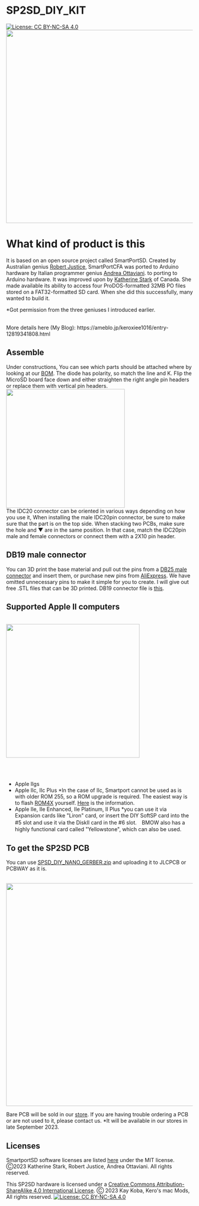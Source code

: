 # SP2SD_DIY_KIT
[![License: CC BY-NC-SA 4.0](https://img.shields.io/badge/License-CC%20BY--NC--SA%204.0-lightgrey.svg)](https://creativecommons.org/licenses/by-nc-sa/4.0/)
<br>
<img src="SD2SD_PIX/IMG_7010.jpeg" width="520px">
# What kind of product is this
It is based on an open source project called SmartPortSD. 
Created by Australian genius [Robert Justice](https://web.archive.org/web/20230222233834/http://www.users.on.net/~rjustice/SmartportCFA/SmartportCFA.htm), SmartPortCFA was ported to Arduino hardware by Italian programmer genius [Andrea Ottaviani](https://github.com/aotta?fbclid=IwAR0_7cMKVhMVrHznB9bIub9ZmrmBlwAM3p6-_CQd0JFW1o736nUNZHyuTdw).  to porting to Arduino hardware. It was improved upon by [Katherine Stark](https://gitlab.com/nyankat/smartportsd) of Canada. She made available its ability to access four ProDOS-formatted 32MB PO files stored on a FAT32-formatted SD card. When she did this successfully, many wanted to build it.

*Got permission from the three geniuses I introduced earlier.

<BR>
More details here (My Blog):
https://ameblo.jp/keroxiee1016/entry-12819341808.html
 
## Assemble

Under constructions, You can see which parts should be attached where by looking at our [BOM](SP2SD_NANO_DIY_BOM.csv). The diode has polarity, so match the line and K. Flip the MicroSD board face down and either straighten the right angle pin headers or replace them with vertical pin headers.
<BR>
<img src="SD2SD_PIX/IMG_6993.jpeg" width="320px">
<BR>
The IDC20 connector can be oriented in various ways depending on how you use it, When installing the male IDC20pin connector, be sure to make sure that the part is on the top side. When stacking two PCBs, make sure the hole and ▼ are in the same position. In that case, match the IDC20pin male and female connectors or connect them with a 2X10 pin header.

## DB19 male connector

You can 3D print the base material and pull out the pins from a [DB25 male connector](https://www.amazon.com/PC-Accessories-Connectors-Connector-25-PACK/dp/B073KR622F/ref=sr_1_2_sspa?crid=2ZCRZ8PNIBJ4R&keywords=DB25+connector+male&qid=1693987417&sprefix=db25+connector+mal%2Caps%2C398&sr=8-2-spons&sp_csd=d2lkZ2V0TmFtZT1zcF9hdGY&psc=1) and insert them, or purchase new pins from [AliExpress](https://www.aliexpress.com/item/1005002617586407.html?spm=a2g0o.order_list.order_list_main.16.55d11802jCHaOW). We have omitted unnecessary pins to make it simple for you to create. I will give out free .STL files that can be 3D printed. DB19 connector file is [this](KEROS_DB19_V1.zip).


## Supported Apple II computers

<BR>
<img src="SD2SD_PIX/IMG_6963.jpeg" width="360px">

<BR><BR>
- Apple IIgs<BR>
- Apple IIc, IIc Plus *In the case of IIc, Smartport cannot be used as is with older ROM 255, so a ROM upgrade is required. The easiest way is to flash [ROM4X](https://github.com/mgcaret/rom4x) yourself. [Here](https://www.apple2faq.com/apple2faq/apple-iic-rom-upgrade/?fbclid=IwAR3BZfkTRkhG0zg6dHxvxYdH9SbyCvsA-Zr1-_e0wyenW6WFG-cKSsxj_oM) is the information.<BR>
- Apple IIe, IIe Enhanced, IIe Platinum, II Plus *you can use it via Expansion cards like "Liron" card, or insert the DIY SoftSP card into the #5 slot and use it via the DiskII card in the #6 slot.　BMOW also has a highly functional card called "Yellowstone", which can also be used.

## To get the SP2SD PCB

You can use [SPSD_DIY_NANO_GERBER.zip](SPSD_DIY_NANO_GERBER.zip)  and uploading it to JLCPCB or PCBWAY as it is.

<BR>
<img src="SD2SD_PIX/PCB_TOP.png" width="600px">

Bare PCB will be sold in our [store](https://en.infinityproducts.co.jp/shop-1). If you are having trouble ordering a PCB or are not used to it, please contact us.
*It will be available in our stores in late September 2023.


## Licenses

SmartportSD software licenses are listed [here](SMARTPORTSD_LICENSE.md) under the MIT license.
Ⓒ2023 Katherine Stark, Robert Justice, Andrea Ottaviani. All rights reserved.

This SP2SD hardware is licensed under a
[Creative Commons Attribution-ShareAlike 4.0 International License](https://creativecommons.org/licenses/by-nc-sa/4.0/).
Ⓒ 2023 Kay Koba, Kero's mac Mods, All rights reserved.
[![License: CC BY-NC-SA 4.0](https://img.shields.io/badge/License-CC%20BY--NC--SA%204.0-lightgrey.svg)](https://creativecommons.org/licenses/by-nc-sa/4.0/)

